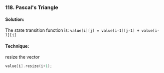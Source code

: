 ### 118. Pascal's Triangle
#### Solution:
The state transition function is: 
`value[i][j] = value[i-1][j-1] + value[i-1][j]`

#### Technique:
resize the vector
```c++
value[i].resize(i+1);
```